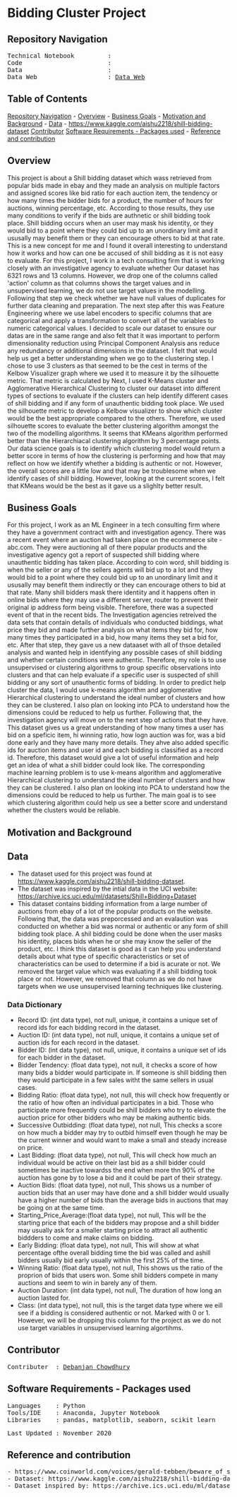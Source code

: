 # Bidding Cluster Project

## Repository Navigation
<pre>
Technical Notebook         : <a href=></a>
Code                       : <a href=></a>
Data                       : <a href=></a>
Data Web                   : <a href=https://www.kaggle.com/aishu2218/shill-bidding-dataset>Data Web</a>
</pre>

## Table of Contents
[Repository Navigation](#repository-navigation) -
[Overview](#overview) -
[Business Goals](#business-goals) -
[Motivation and Background](#motivation-and-background) -
[Data](#data) - https://www.kaggle.com/aishu2218/shill-bidding-dataset
[Contributor](#contributor)
[Software Requirements - Packages used](#software-requirements--packages-used) -
[Reference and contribution](#reference-and-contribution)

## Overview
This project is about a Shill bidding dataset which wass retrieved from popular bids made in ebay and they made an analysis on multiple factors and assigned scores like bid ratio for each auction item, the tendency or how many times the bidder bids for a product, the number of hours for auctions, winning percentage, etc. According to those results, they use many conditions to verify if the bids are authnetic or shill bidding took place. Shill bidding occurs when an user may mask his identity, or they would bid to a point where they could bid up to an unordinary limit and it ususally may benefit them or they can encourage others to bid at that rate. This is a new concept for me and I found it overall interesting to understand how it works and how can one be accused of shill bidding as it is not easy to evaluate. For this project, I work in a tech consulting firm that is working closely with an investigative agency to evaluate whether  Our dataset has 6321 rows and 13 columns. However, we drop one of the columns called 'action' column as that columns shows the target values and in unsupervised learning, we do not use target values in the modelling. Following that step we check whether we have null values of duplicates for further data cleaning and preparation. The next step after this was Feature Engineering where we use label encoders to specific columns that are categorical and apply a transformation to convert all of the variables to numeric categorical values. I decided to scale our dataset to ensure our datas are in the same range and also felt that it was important to perform dimensionality reduction using Principal Component Analysis ans reduce any redundancy or additional dimensions in the dataset. I felt that would help us get a better understanding when we go to the clustering step. I chose to use 3 clusters as that seemed to be the cest in terms of the Kelbow Visualizer graph where we used it to measure it by the silhouette metric.  That metric is calculated by Next, I used K-Means cluster and Agglomerative Hierarchical Clustering to cluster our dataset into different types of sections to evaluate if the clusters can help identify different cases of shill bidding and if any form of unauthentic bidding took place. We used the silhouette metric to develop a Kelbow visualizer to show which cluster would be the best appropriate compared to the others. Therefore, we used silhouette scores to evaluate the better clustering algorithm amongst the two of the modelling algorithms. It seems that KMeans algorithm performed better than the Hierarchiacal clustering algorithm by 3 percentage points. Our data science goals is to identify which clustering model would return a better score in terms of how the clustering is performing and how that may reflect on how we identify whether a bidding is authentic or not. However, the overall scores are a little low and that may be troublesome when we identify cases of shill bidding. However, looking at the current scores, I felt that KMeans would be the best as it gave us a slighlty better result.



## Business Goals
For this project, I work as an ML Engineer in a tech consulting firm where they have a government contract with and investigation agency. There was a recent event where an auction had taken place on the ecommerce site - abc.com. They were auctioning all of there popular products and the investigative agency got a report of suspected shill bidding where unauthentic bidding has taken place. According to coin word, shill bidding is when the seller or any of the sellers agents will bid up to a lot and they would bid to a point where they could bid up to an unordinary limit and it ususally may benefit them indirectly or they can encourage others to bid at that rate. Many shill bidders mask there identiity and it happens often in online bids where they may use a different server, router to prevent their original ip address form being visible. Therefore, there was a supected event of that in the recent bids. The Investigation agencies retreived the data sets that contain details of individuals who conducted biddings, what price they bid and made further analysis on what items they bid for, how many times they participated in a bid, how many items they set a bid for, etc. After that step, they gave us a new dataaset with all of thsoe detailed analysis and wanted help in identifying any possible cases of shill bidding and whether certain conditions were authentic. Therefore, my role is to use unsupervised or clustering algorithms to group specific observations into clusters and that can help evaluate if a specific user is suspected of shill bidding or any sort of unauthentic forms of bidding. In order to predict help cluster the data, I would use k-means algorithm and agglomerative Hierarchical clustering to understand the ideal number of clusters and how they can be clustered. I also plan on looking into PCA to understand how the dimensions could be reduced to help us further. Following that, the investigation agency will move on to the next step of actions that they have. This dataset gives us a great understanding of how many times a user has bid on a speficic item, hi winning ratio, how logn auction was for, was a bid done early and they have many more details. They ahve also added specific ids for auction items and user id and each bidding is classified as a record id. Therefore, this dataset would give a lot of useful information and help get an idea of what a shill bidder could look like. The corresponding machine learning problem is to use k-means algorithm and agglomerative Hierarchical clustering to understand the ideal number of clusters and how they can be clustered. I also plan on looking into PCA to understand how the dimensions could be reduced to help us further. The main goal is to see which clustering algorithm could help us see a better score and understand whether the clusters would be reliable.

## Motivation and Background

## Data

- The dataset used for this project was found at https://www.kaggle.com/aishu2218/shill-bidding-dataset.
- The dataset was inspired by the intial data in the UCI website: 
https://archive.ics.uci.edu/ml/datasets/Shill+Bidding+Dataset
- This dataset contains bidding information from a large number of auctions from ebay of a lot of the popular products on the website. Following that, the data was preporcessed and an evalaution was conducted on whether a bid was normal or authentic or any form of shill bidding took place. A shil bidding could be done when the user masks his identity, places bids when he or she may know the seller of the product, etc. I think this dataset is good as it can help you understand details about what type of specific characteristics or set of characteristics can be used to determine if a bid is acurate or not. We removed the target value which was evaluating if a shill bidding took place or not. However, we removed that column as we do not have targets when we use unsupervised learning techniques like clustering.


### Data Dictionary

- Record ID: (int data type), not null, unique, it contains a unique set of record ids for each bidding record in the dataset. 
- Auction ID: (int data type), not null, unique, it contains a unique set of auction ids for each  record in the dataset. 
- Bidder ID: (int data type), not null, unique, it contains a unique set of ids for each bidder in the dataset.
- Bidder Tendency: (float data type), not null, it checks a score of how many bids a bidder would participate in. If someone is shill bidding then they would participate in a few sales witht the same sellers in usual cases. 
- Bidding Ratio: (float data type), not null, this will check how frequently or the ratio of how often an individual participates in a bid. Those who participate more frequently could be shill bidders who try to elevate the auction price for other bidders who may be making authentic bids.
- Successive Outbidding: (float data type), not null, This checks a score on how much a bidder may try to outbid himself even though he may be the current winner and would want to make a small and steady increase on price. 
- Last Bidding: (float data type), not null, This will check how much an individual would be active on their last bid as a shill bidder could sometimes be inactive towardss the end when more thn 90% of the auction has gone by to lose a bid and it could be part of their strategy. 
- Auction Bids: (float data type), not null, This shows us a number of auction bids that an user may have done and a shill bidder would usually have a higher number of bids than the average bids in auctions that may be going on at the same time.
- Starting_Price_Average:(float data type), not null, This will be the starting price that each of the bidders may propose and a shill bidder may usually ask for a smaller starting price to attract all authentic biddders to come and make claims on bidding.
- Early Bidding: (float data type), not null, This will show at what percentage ofthe overall bidding time the bid was called and ashill bidders usually bid early usually within the first 25% of the time.
- Winning Ratio: (float data type), not null, This shows us the ratio of the proprion of bids that users won. Some shill bidders compete in many auctions and seem to win in barely any of them. 
- Auction Duration: (int data type), not null, The duration of how long an auction lasted for.
- Class: (int data type), not null, this is the target data type where we eill see if a bidding is considered authentic or not. Marked with 0 or 1. However, we will be dropping this column for the project as we do not use target variables in unsupervised learning algortihms.


##  Contributor
<pre>
Contributer  : <a href=https://github.com/Debanjan-C>Debanjan Chowdhury</a>
</pre>

##  Software Requirements - Packages used
<pre>
Languages    : Python
Tools/IDE    : Anaconda, Jupyter Notebook
Libraries    : pandas, matplotlib, seaborn, scikit learn
</pre>

<pre>
Last Updated : November 2020
</pre>

## Reference and contribution
<pre>
- https://www.coinworld.com/voices/gerald-tebben/beware_of_shill_bidd.html#:~:text=Shill%20bidding%E2%80%94legal%20or%20illegal,is%20not%20allowed%20on%20eBay
- Dataset: https://www.kaggle.com/aishu2218/shill-bidding-dataset
- Dataset inspired by: https://archive.ics.uci.edu/ml/datasets/Shill+Bidding+Dataset
</pre>
